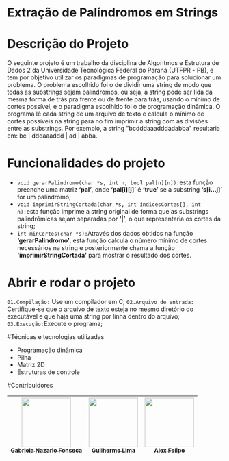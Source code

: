 # Extração de Palíndromos em Strings

# Descrição do Projeto
O seguinte projeto é um trabalho da disciplina de Algoritmos e Estrutura de Dados 2 da Universidade Tecnológica Federal do Paraná (UTFPR - PB), e tem por objetivo utilizar os paradigmas de programação para solucionar um problema.
O problema escolhido foi o de dividir uma string de modo que todas as substrings sejam palíndromos, ou seja, a string pode ser lida da mesma forma de trás pra frente ou de frente para trás, usando o mínimo de cortes possível, e o paradigma escolhido foi o de programação dinâmica. 
O programa lê cada string de um arquivo de texto e calcula o mínimo de cortes possíveis na string para no fim imprimir a string com as divisões entre as substrings. 
Por exemplo, a string "bcdddaaadddadabba" resultaria em: bc | dddaaaddd | ad | abba.

# Funcionalidades do projeto
- `void gerarPalindromo(char *s, int n, bool pal[n][n]):`esta função preenche uma matriz **‘pal’**, onde **‘pal[i][j]’** é **‘true’** se a substring **‘s[i…j]’** for um palíndromo;
- `void imprimirStringCortada(char *s, int indicesCortes[], int n):`esta função imprime a string original de forma que as substrings palindrômicas sejam separadas por **‘|’**, o que representaria os cortes da string;
- `int minCortes(char *s):`Através dos dados obtidos na função **‘gerarPalindromo’**, esta função calcula o número mínimo de cortes necessários na string e posteriormente chama a função **‘imprimirStringCortada’** para mostrar o resultado dos cortes.

# Abrir e rodar o projeto
`01.Compilação:` Use um compilador em C;
`02.Arquivo de entrada:` Certifique-se que o arquivo de texto esteja no mesmo diretório do executável e que haja uma string por linha dentro do arquivo;
`03.Execução:`Execute o programa;

#Técnicas e tecnologias utilizadas
- Programação dinâmica
- Pilha
- Matriz 2D
- Estruturas de controle

#Contribuidores

| [<img loading="lazy" src="C:\Users\Gabriela\Desktop\OneDrive\Imagens\perfil.jpg" width=115><br><sub>Gabriela Nazario Fonseca</sub>](https://github.com/GabrielaNF) |  [<img loading="lazy" src="https://avatars.githubusercontent.com/u/30351153?v=4" width=115><br><sub>Guilherme Lima</sub>](https://github.com/guilhermeonrails) |  [<img loading="lazy" src="https://avatars.githubusercontent.com/u/8989346?v=4" width=115><br><sub>Alex Felipe</sub>](https://github.com/alexfelipe) |
| :---: | :---: | :---: |
